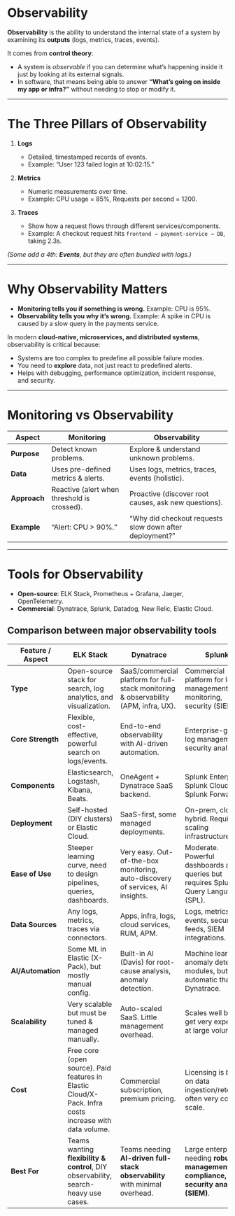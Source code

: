 # Observability

**Observability** is the ability to understand the internal state of a system by examining its **outputs** (logs, metrics, traces, events).

It comes from **control theory**:

* A system is *observable* if you can determine what’s happening inside it just by looking at its external signals.
* In software, that means being able to answer **“What’s going on inside my app or infra?”** without needing to stop or modify it.

---

# The Three Pillars of Observability

1. **Logs**

   * Detailed, timestamped records of events.
   * Example: “User 123 failed login at 10:02:15.”

2. **Metrics**

   * Numeric measurements over time.
   * Example: CPU usage = 85%, Requests per second = 1200.

3. **Traces**

   * Show how a request flows through different services/components.
   * Example: A checkout request hits `frontend → payment-service → DB`, taking 2.3s.

*(Some add a 4th: **Events**, but they are often bundled with logs.)*

---

# Why Observability Matters

* **Monitoring tells you if something is wrong.**
  Example: CPU is 95%.
* **Observability tells you why it’s wrong.**
  Example: A spike in CPU is caused by a slow query in the payments service.

In modern **cloud-native, microservices, and distributed systems**, observability is critical because:

* Systems are too complex to predefine all possible failure modes.
* You need to **explore** data, not just react to predefined alerts.
* Helps with debugging, performance optimization, incident response, and security.

---

# Monitoring vs Observability

| Aspect       | **Monitoring**                              | **Observability**                                       |
| ------------ | ------------------------------------------- | ------------------------------------------------------- |
| **Purpose**  | Detect known problems.                      | Explore & understand unknown problems.                  |
| **Data**     | Uses pre-defined metrics & alerts.          | Uses logs, metrics, traces, events (holistic).          |
| **Approach** | Reactive (alert when threshold is crossed). | Proactive (discover root causes, ask new questions).    |
| **Example**  | “Alert: CPU > 90%.”                         | “Why did checkout requests slow down after deployment?” |

---

# Tools for Observability

* **Open-source**: ELK Stack, Prometheus + Grafana, Jaeger, OpenTelemetry.
* **Commercial**: Dynatrace, Splunk, Datadog, New Relic, Elastic Cloud.

## Comparison between major observability tools

| Feature / Aspect  | **ELK Stack**                                                                                          | **Dynatrace**                                                                        | **Splunk**                                                                                      |
| ----------------- | ------------------------------------------------------------------------------------------------------ | ------------------------------------------------------------------------------------ | ----------------------------------------------------------------------------------------------- |
| **Type**          | Open-source stack for search, log analytics, and visualization.                                        | SaaS/commercial platform for full-stack monitoring & observability (APM, infra, UX). | Commercial platform for log management, monitoring, security (SIEM).                            |
| **Core Strength** | Flexible, cost-effective, powerful search on logs/events.                                              | End-to-end observability with AI-driven automation.                                  | Enterprise-grade log management + security analytics.                                           |
| **Components**    | Elasticsearch, Logstash, Kibana, Beats.                                                                | OneAgent + Dynatrace SaaS backend.                                                   | Splunk Enterprise / Splunk Cloud + Splunk Forwarders.                                           |
| **Deployment**    | Self-hosted (DIY clusters) or Elastic Cloud.                                                           | SaaS-first, some managed deployments.                                                | On-prem, cloud, or hybrid. Requires scaling infrastructure.                                     |
| **Ease of Use**   | Steeper learning curve, need to design pipelines, queries, dashboards.                                 | Very easy. Out-of-the-box monitoring, auto-discovery of services, AI insights.       | Moderate. Powerful dashboards and queries but requires Splunk Query Language (SPL).             |
| **Data Sources**  | Any logs, metrics, traces via connectors.                                                              | Apps, infra, logs, cloud services, RUM, APM.                                         | Logs, metrics, events, security feeds, SIEM integrations.                                       |
| **AI/Automation** | Some ML in Elastic (X-Pack), but mostly manual config.                                                 | Built-in AI (Davis) for root-cause analysis, anomaly detection.                      | Machine learning & anomaly detection modules, but less automatic than Dynatrace.                |
| **Scalability**   | Very scalable but must be tuned & managed manually.                                                    | Auto-scaled SaaS. Little management overhead.                                        | Scales well but can get very expensive at large volumes.                                        |
| **Cost**          | Free core (open source). Paid features in Elastic Cloud/X-Pack. Infra costs increase with data volume. | Commercial subscription, premium pricing.                                            | Licensing is based on data ingestion/retention, often very costly at scale.                     |
| **Best For**      | Teams wanting **flexibility & control**, DIY observability, search-heavy use cases.                    | Teams needing **AI-driven full-stack observability** with minimal overhead.          | Large enterprises needing **robust log management, compliance, and security analytics (SIEM)**. |
